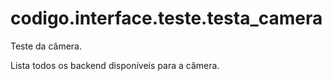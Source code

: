 <a id="module-codigo.interface.teste.testa_camera"></a>

<a id="codigo-interface-teste-testa-camera"></a>

# codigo.interface.teste.testa_camera

Teste da câmera.

Lista todos os backend disponíveis para a câmera.

